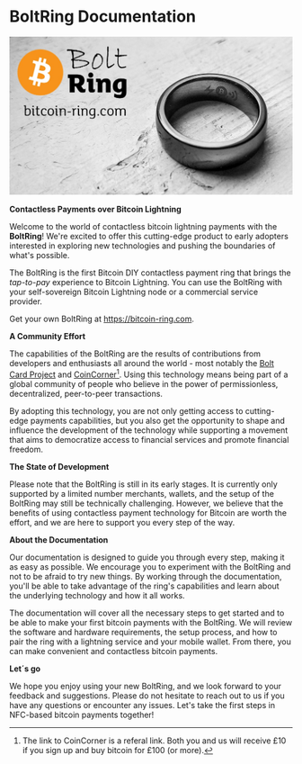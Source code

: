 # BoltRing Documentation

![BoltRing Hero](images/bolt-ring-hero.jpg)

**Contactless Payments over Bitcoin Lightning**

Welcome to the world of contactless bitcoin lightning payments with the **BoltRing**! We're excited
to offer this cutting-edge product to early adopters interested in exploring new technologies and
pushing the boundaries of what's possible. 

The BoltRing is the first Bitcoin DIY contactless payment ring that brings the *tap-to-pay*
experience to Bitcoin Lightning. You can use the BoltRing with your self-sovereign Bitcoin Lightning
node or a commercial service provider. 

Get your own BoltRing at https://bitcoin-ring.com.

**A Community Effort**

The capabilities of the BoltRing are the results of contributions from developers and enthusiasts
all around the world - most notably the [Bolt Card Project](https://www.boltcard.org) and 
[CoinCorner](https://www.coincorner.com/?AffiliateId=126082)[^1]. Using this technology means being 
part of a global community of people who believe in the power of permissionless, decentralized,
peer-to-peer transactions.

By adopting this technology, you are not only getting access to cutting-edge payments capabilities,
but you also get the opportunity to shape and influence the development of the technology while
supporting a movement that aims to democratize access to financial services and promote financial
freedom.

**The State of Development**

Please note that the BoltRing is still in its early stages. It is currently only supported by a
limited number merchants, wallets, and the setup of the BoltRing may still be technically
challenging. However, we believe that the benefits of using contactless payment technology for
Bitcoin are worth the effort, and we are here to support you every step of the way.

**About the Documentation**

Our documentation is designed to guide you through every step, making it as easy as possible. We
encourage you to experiment with the BoltRing and not to be afraid to try new things. By working
through the documentation, you'll be able to take advantage of the ring's capabilities and learn
about the underlying technology and how it all works.

The documentation will cover all the necessary steps to get started and to be able to make your
first bitcoin payments with the BoltRing. We will review the software and hardware requirements, the
setup process, and how to pair the ring with a lightning service and your mobile wallet. From there,
you can make convenient and contactless bitcoin payments.

**Let´s go**

We hope you enjoy using your new BoltRing, and we look forward to your feedback and suggestions.
Please do not hesitate to reach out to us if you have any questions or encounter any issues. Let's
take the first steps in NFC-based bitcoin payments together!

[^1]: The link to CoinCorner is a referal link. Both you and us will receive £10 if you sign up and
    buy bitcoin for £100 (or more).
